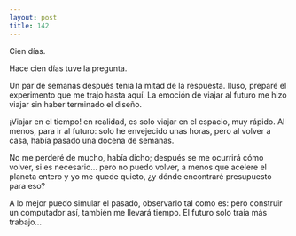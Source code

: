 ```yaml
---
layout: post
title: 142
---
```


Cien días.

Hace cien días tuve la pregunta.

Un par de semanas después tenía la mitad de la respuesta. Iluso, preparé el experimento que me trajo hasta aquí. La emoción de viajar al futuro me hizo viajar sin haber terminado el diseño.

¡Viajar en el tiempo! en realidad, es solo viajar en el espacio, muy rápido. Al menos, para ir al futuro: solo he envejecido unas horas, pero al volver a casa, había pasado una docena de semanas.

No me perderé de mucho, había dicho; después se me ocurrirá cómo volver, si es necesario... pero no puedo volver, a menos que acelere el planeta entero y yo me quede quieto, ¿y dónde encontraré presupuesto para eso?

A lo mejor puedo simular el pasado, observarlo tal como es: pero construir un computador así, también me llevará tiempo. El futuro solo traía más trabajo...
